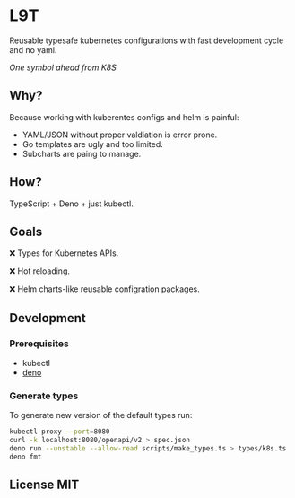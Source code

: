 # L9T

Reusable typesafe kubernetes configurations with fast development cycle and no yaml.

*One symbol ahead from K8S*

## Why?

Because working with kuberentes configs and helm is painful:

* YAML/JSON without proper valdiation is error prone.
* Go templates are ugly and too limited.
* Subcharts are paing to manage.

## How?

TypeScript + Deno + just kubectl.

## Goals

❌ Types for Kubernetes APIs.

❌ Hot reloading.

❌ Helm charts-like reusable configration packages.

## Development

### Prerequisites

* kubectl
* [deno](https://deno.land/manual/getting_started/installation)

### Generate types

To generate new version of the default types run:

```bash
kubectl proxy --port=8080
curl -k localhost:8080/openapi/v2 > spec.json
deno run --unstable --allow-read scripts/make_types.ts > types/k8s.ts
deno fmt
```


## License MIT
